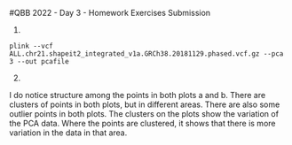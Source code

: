 #QBB 2022 - Day 3 - Homework Exercises Submission

1. 
```
plink --vcf ALL.chr21.shapeit2_integrated_v1a.GRCh38.20181129.phased.vcf.gz --pca 3 --out pcafile
```

2.
I do notice structure among the points in both plots a and b. There are clusters of points in both plots, but in different areas. There are also some outlier points in both plots. The clusters on the plots show the variation of the PCA data. Where the points are clustered, it shows that there is more variation in the data in that area.